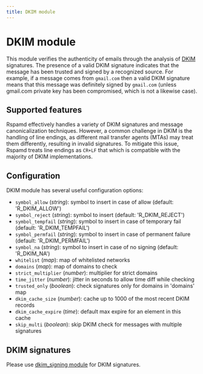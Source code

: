 ```yaml
---
title: DKIM module
---
```


# DKIM module

This module verifies the authenticity of emails through the analysis of [DKIM](http://dkim.org/) signatures.
The presence of a valid DKIM signature indicates that the message has been trusted and signed by a recognized source.
For example, if a message comes from `gmail.com` then a valid DKIM signature means that this message was definitely signed by `gmail.com` (unless gmail.com private key has been compromised, which is not a likewise case).

## Supported features

Rspamd effectively handles a variety of DKIM signatures and message canonicalization techniques. 
However, a common challenge in DKIM is the handling of line endings, as different mail transfer agents (MTAs) may treat them differently, resulting in invalid signatures. 
To mitigate this issue, Rspamd treats line endings as `CR+LF` that which is compatible with the majority of DKIM implementations.

## Configuration

DKIM module has several useful configuration options:

 *  `symbol_allow` (_string_): symbol to insert in case of allow (default: 'R_DKIM_ALLOW')
 *  `symbol_reject` (_string_): symbol to insert (default: 'R_DKIM_REJECT')
 *  `symbol_tempfail` (_string_): symbol to insert in case of temporary fail (default: 'R_DKIM_TEMPFAIL')
 *  `symbol_permfail` (_string_): symbol to insert in case of permanent failure (default: 'R_DKIM_PERMFAIL')
 *  `symbol_na` (_string_): symbol to insert in case of no signing (default: 'R_DKIM_NA')
 *  `whitelist` (_map_): map of whitelisted networks
 *  `domains` (_map_): map of domains to check
 *  `strict_multiplier` (_number_): multiplier for strict domains
 *  `time_jitter` (_number_): jitter in seconds to allow time diff while checking
 *  `trusted_only` (_boolean_): check signatures only for domains in 'domains' map
 *  `dkim_cache_size` (_number_): cache up to 1000 of the most recent DKIM records
 *  `dkim_cache_expire` (_time_): default max expire for an element in this cache
 *  `skip_multi` (_boolean_): skip DKIM check for messages with multiple signatures

## DKIM signatures

Please use [dkim_signing module](/modules/dkim_signing) for DKIM signatures.
